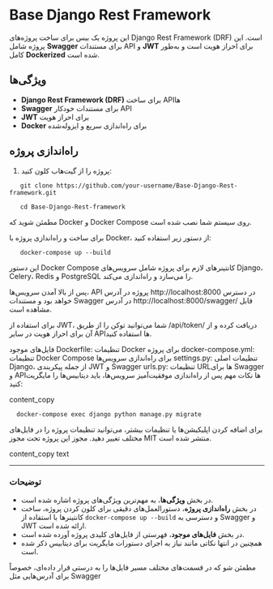 # Base Django Rest Framework

این پروژه یک بیس برای ساخت پروژه‌های Django Rest Framework (DRF) است. این پروژه شامل **Swagger** برای مستندات API و **JWT** برای احراز هویت است و به‌طور کامل **Dockerized** شده است.

## ویژگی‌ها

- **Django Rest Framework (DRF)** برای ساخت API‌ها
- **Swagger** برای مستندات خودکار API
- **JWT** برای احراز هویت
- **Docker** برای راه‌اندازی سریع و ایزوله‌شده

## راه‌اندازی پروژه

1. پروژه را از گیت‌هاب کلون کنید:
```
   git clone https://github.com/your-username/Base-Django-Rest-framework.git
```

```
   cd Base-Django-Rest-framework
```

مطمئن شوید که Docker و Docker Compose روی سیستم شما نصب شده است.

برای ساخت و راه‌اندازی پروژه با Docker، از دستور زیر استفاده کنید:



```
   docker-compose up --build
```
این دستور Docker Compose کانتینرهای لازم برای پروژه شامل سرویس‌های Django، Celery، Redis و PostgreSQL را می‌سازد و راه‌اندازی می‌کند.

پس از بالا آمدن سرویس‌ها، API پروژه در آدرس http://localhost:8000 در دسترس خواهد بود و مستندات Swagger در آدرس http://localhost:8000/swagger/ قابل مشاهده است.

برای استفاده از JWT، شما می‌توانید توکن را از طریق /api/token/ دریافت کرده و از آن برای احراز هویت در سایر APIها استفاده کنید.

فایل‌های موجود
Dockerfile: تنظیمات Docker برای پروژه
docker-compose.yml: تنظیمات Docker Compose برای راه‌اندازی سرویس‌ها
settings.py: تنظیمات اصلی Django، از جمله پیکربندی JWT و Swagger
urls.py: تنظیمات URL‌ها برای Swagger و API‌ها
نکات مهم
پس از راه‌اندازی موفقیت‌آمیز سرویس‌ها، باید دیتابیس‌ها را مایگریت کنید:

content_copy
```
  docker-compose exec django python manage.py migrate
```
برای اضافه کردن اپلیکیشن‌ها یا تنظیمات بیشتر، می‌توانید تنظیمات پروژه را در فایل‌های مختلف تغییر دهید.
مجوز
این پروژه تحت مجوز MIT منتشر شده است.


content_copy
text

---

### توضیحات

- در بخش **ویژگی‌ها**، به مهم‌ترین ویژگی‌های پروژه اشاره شده است.
- در بخش **راه‌اندازی پروژه**، دستورالعمل‌های دقیقی برای کلون کردن پروژه، ساخت کانتینرها با استفاده از `docker-compose up --build` و دسترسی به Swagger و JWT ارائه شده است.
- در بخش **فایل‌های موجود**، فهرستی از فایل‌های کلیدی پروژه آورده شده است.
- همچنین در انتها نکاتی مانند نیاز به اجرای دستورات مایگریت برای دیتابیس ذکر شده است.

مطمئن شو که در قسمت‌های مختلف مسیر فایل‌ها را به درستی قرار داده‌ای، خصوصاً برای آدرس‌هایی مثل Swagger

